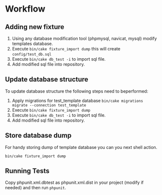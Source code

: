 Workflow
=======

Adding new fixture
------------------

1. Using any database modification tool (phpmysql, navicat, mysql) modify templates database.
2. Execute `bin/cake fixture_import dump` this will create `config/test_db.sql`
3. Execute `bin/cake db_test -i` to import sql file.
4. Add modified sql file into repository.

Update database structure
-------------------------

To update database structure the following steps need to beperformed:

1. Apply migrations for test_template database `bin/cake migrations migrate --connection test_template`
2. Execute `bin/cake fixture_import dump`
3. Execute `bin/cake db_test -i` to import sql file.
4. Add modified sql file into repository.

Store database dump
-------------------

For handy storing dump of template database you can you next shell action.

```
bin/cake fixture_import dump
```

Running Tests
-------------------
Copy phpunit.xml.dbtest as phpunit.xml.dist in your project (modify if needed) and then run `phpunit`.
